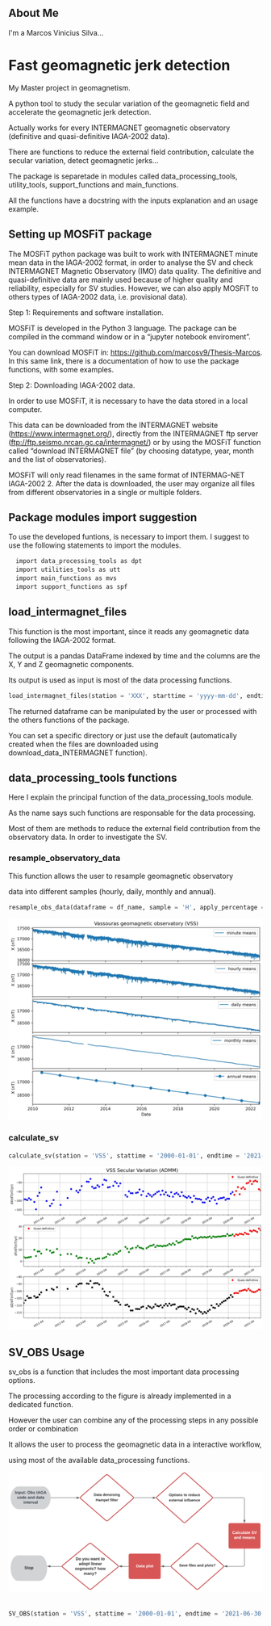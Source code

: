 ##  About Me
I'm a Marcos Vinicius Silva...


# Fast geomagnetic jerk detection 

My Master project in geomagnetism.

A python tool to study the secular variation of the geomagnetic field and accelerate the geomagnetic jerk detection.

Actually works for every INTERMAGNET geomagnetic observatory (definitive and quasi-definitive IAGA-2002 data).

There are functions to reduce the external field contribution, calculate the secular variation, detect geomagnetic jerks...

The package is separetade in modules called data_processing_tools, utility_tools, support_functions and main_functions. 

All the functions have a docstring with the inputs explanation and an usage example.

## Setting up MOSFiT package

The MOSFiT python package was built to work with INTERMAGNET minute mean data in the IAGA-2002 format, in order to analyse the SV and check INTERMAGNET Magnetic Observatory (IMO) data quality. The definitive and quasi-definitive data are mainly used because of higher quality and reliability, especially for SV studies. However, we can also apply MOSFiT to others types of IAGA-2002 data, i.e. provisional data).

Step 1: Requirements and software installation.

MOSFiT is developed in the Python 3 language. The package can be compiled in the command window or in a “jupyter notebook enviroment”.

You can download MOSFiT in: https://github.com/marcosv9/Thesis-Marcos. In this same link, there is a documentation of how to use the package functions, with some examples.


Step 2: Downloading IAGA-2002 data.

In order to use MOSFiT, it is necessary to have the data stored in a local computer.

This data can be downloaded from the INTERMAGNET website (https://www.intermagnet.org/), directly from the INTERMAGNET ftp server (ftp://ftp.seismo.nrcan.gc.ca/intermagnet/) or by using the MOSFiT function called “download INTERMAGNET file” (by choosing datatype, year, month and the list of observatories).

MOSFiT will only read filenames in the same format of INTERMAG-NET IAGA-2002 2. After the data is downloaded, the user may organize all files from different observatories in a single or multiple folders.


## Package modules import suggestion

To use the developed funtions, is necessary to import them. I suggest to use the following statements to import the modules.

```bash
  import data_processing_tools as dpt
  import utilities_tools as utt
  import main_functions as mvs
  import support_functions as spf
```

## load_intermagnet_files

This function is the most important, since it reads any geomagnetic data following the IAGA-2002 format.

The output is a pandas DataFrame indexed by time and the columns are the X, Y and Z geomagnetic components.

Its output is used as input is most of the data processing functions.
 

```python
load_intermagnet_files(station = 'XXX', starttime = 'yyyy-mm-dd', endtime = 'yyyy-mm-dd', files_path = 'path//to//files')
```
The returned dataframe can be manipulated by the user or processed with the others functions of the package. 

You can set a specific directory or just use the default (automatically created when the files are downloaded using download_data_INTERMAGNET function).

## data_processing_tools functions

Here I explain the principal function of the data_processing_tools module.

As the name says such functions are responsable for the data processing.

Most of them are methods to reduce the external field contribution from the observatory data. In order to investigate the SV.


### resample_observatory_data

This function allows the user to resample geomagnetic observatory

data into different samples (hourly, daily, monthly and annual).

```python
resample_obs_data(dataframe = df_name, sample = 'H', apply_percentage = True)
```
![](figures/resample_obs_data.jpeg)

### calculate_sv

```python
calculate_sv(station = 'VSS', stattime = '2000-01-01', endtime = '2021-06-30', files_path = 'path//to//files', plot_chaos = True)
```
![](figures/VSS_SV.jpeg)

## SV_OBS Usage

sv_obs is a function that includes the most important data processing options.

The processing according to the figure is already implemented in a dedicated function.

However the user can combine any of the processing steps in any possible order or combination

It allows the user to process the geomagnetic data in a interactive workflow,

 using most of the available data_processing functions.

![](figures/worflow.png)

```python

SV_OBS(station = 'VSS', stattime = '2000-01-01', endtime = '2021-06-30', files_path = 'path//to//files', plot_chaos = True)
```


